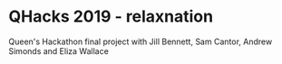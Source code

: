 # QHacks 2019 - relaxnation
Queen's Hackathon final project with Jill Bennett, Sam Cantor, Andrew Simonds and Eliza Wallace
